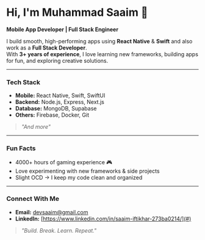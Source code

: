 # Hi, I'm Muhammad Saaim 👋

**Mobile App Developer | Full Stack Engineer**

I build smooth, high-performing apps using **React Native** & **Swift** and also work as a **Full Stack Developer**.  
With **3+ years of experience**, I love learning new frameworks, building apps for fun, and exploring creative solutions.

---

### Tech Stack
- **Mobile:** React Native, Swift, SwiftUI  
- **Backend:** Node.js, Express, Next.js  
- **Database:** MongoDB, Supabase  
- **Others:** Firebase, Docker, Git

> *"And more"*
---

### Fun Facts
- 4000+ hours of gaming experience 🎮  
- Love experimenting with new frameworks & side projects  
- Slight OCD → I keep my code clean and organized 

---

### Connect With Me
- **Email:** [devsaaim@gmail.com](mailto:devsaaim@gmail.com)  
- **LinkedIn:** [https://www.linkedin.com/in/saaim-iftikhar-273ba0214/](#)

> *"Build. Break. Learn. Repeat."*

